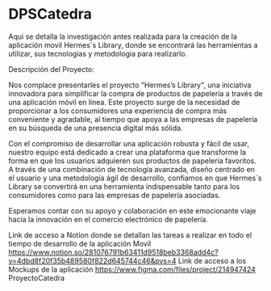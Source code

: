 # DPSCatedra
Aqui se detalla la investigación antes realizada para la creación de la aplicación movil Hermes´s Library, donde se encontrará las herramientas a utilizar, sus tecnologias y metodologia para realizarlo.

Descripción del Proyecto:

Nos complace presentarles el proyecto "Hermes’s Library", una iniciativa innovadora para simplificar la compra de productos de papelería a través de una aplicación móvil en línea. Este proyecto surge de la necesidad de proporcionar a los consumidores una experiencia de compra más conveniente y agradable, al tiempo que apoya a las empresas de papelería en su búsqueda de una presencia digital más sólida.

Con el compromiso de desarrollar una aplicación robusta y fácil de usar, nuestro equipo está dedicado a crear una plataforma que transforme la forma en que los usuarios adquieren sus productos de papelería favoritos. A través de una combinación de tecnología avanzada, diseño centrado en el usuario y una metodología ágil de desarrollo, confiamos en que Hermes´s Library se convertirá en una herramienta indispensable tanto para los consumidores como para las empresas de papelería asociadas.

Esperamos contar con su apoyo y colaboración en este emocionante viaje hacia la innovación en el comercio electrónico de papelería.

Link de acceso a Notion donde se detallan las tareas a realizar en todo el tiempo de desarrollo de la aplicación Movil
https://www.notion.so/281076791b63411d9518beb3368add4c?v=4dbd8f20f35b489580f822d645744c46&pvs=4
Link de acceso a los Mockups de la aplicación
https://www.figma.com/files/project/214947424
ProyectoCatedra

